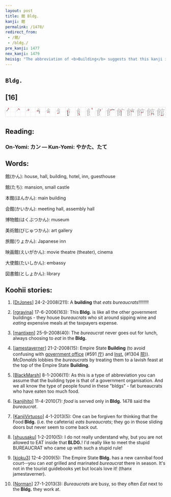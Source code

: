```yaml
---
layout: post
title: 館 Bldg.
kanji: 館
permalink: /1478/
redirect_from:
 - /館/
 - /bldg./
pre_kanji: 1477
nex_kanji: 1479
heisig: "The abbreviation of <b>Building</b> suggests that this kanji is used in proper names, as indeed it often is. Keep your connotation distinct from <i>Inst.</i> (Frame 1401) when working with the elements: <i>food</i> . . . <i>bureaucrat</i>."
---
```


## `Bldg.`

## [16]

<div class="stroke"><img src="../images/E9A4A8.png" /></div>

## Reading:

### On-Yomi: カン &mdash; Kun-Yomi: やかた、たて

## Words:

館(かん): house, hall, building, hotel, inn, guesthouse

館(たち): mansion, small castle

本館(ほんかん): main building

会館(かいかん): meeting hall, assembly hall

博物館(はくぶつかん): museum

美術館(びじゅつかん): art gallery

旅館(りょかん): Japanese inn

映画館(えいがかん): movie theatre (theater), cinema

大使館(たいしかん): embassy

図書館(としょかん): library

## Koohii stories:

1) [<a href="http://kanji.koohii.com/profile/DrJones">DrJones</a>] 24-2-2008(211): A <strong>building</strong> that <em>eats</em> <em>bureaucrats</em>!!!!!!!! 

2) [<a href="http://kanji.koohii.com/profile/rgravina">rgravina</a>] 17-6-2006(163): This<strong> Bldg.</strong> is like all the other government buildings - they house <em>bureaucrats</em> who sit around sipping wine and <em>eating</em> expensive meals at the taxpayers expense. 

3) [<a href="http://kanji.koohii.com/profile/mantixen">mantixen</a>] 25-9-2008(40): The <em>bureaucrat</em> never goes out for lunch, always choosing to <em>eat</em> in the<strong> Bldg.</strong> 

4) [<a href="http://kanji.koohii.com/profile/jamestaverner">jamestaverner</a>] 21-2-2008(15): Empire State <strong>Building</strong> (to avoid confusing with <a href="../591">government office</a> <span class="index">(#591 <a href="http://jisho.org/kanji/details/庁">庁</a>)</span> and <a href="../1304">Inst.</a> <span class="index">(#1304 <a href="http://jisho.org/kanji/details/院">院</a>)</span>). <em>McDonalds</em> lobbies the <em>bureaucrats</em> by treating them to a lavish feast at the top of the Empire State <strong>Building</strong>. 

5) [<a href="http://kanji.koohii.com/profile/BlackMarsh">BlackMarsh</a>] 8-1-2006(11): As this is a type of abbreviation you can assume that the building type is that of a government organisation. And we all know the type of people found in these &quot;bldgs&quot; - fat bureaucrats who have eaten too much food. 

6) [<a href="http://kanji.koohii.com/profile/kanjihito">kanjihito</a>] 11-4-2010(7): <em>food</em> is served only in<strong> Bldg.</strong> 1478 said the <em>bureaucrat</em>. 

7) [<a href="http://kanji.koohii.com/profile/KanjiVirtuoso">KanjiVirtuoso</a>] 4-1-2013(5): One can be forgiven for thinking that the Food<strong> Bldg.</strong> (i.e. the cafeteria) <em>eats</em> <em>bureaucrats</em>; they go in those sliding doors but never seem to come back out. 

8) [<a href="http://kanji.koohii.com/profile/shuusaku">shuusaku</a>] 1-2-2010(5): I do not really understand why, but you are not allowed to EAT inside that<strong> BLDG.</strong>! I&#039;d really like to meet the stupid BUREAUCRAT who came up with such a stupid rule! 

9) [<a href="http://kanji.koohii.com/profile/kioku3">kioku3</a>] 12-4-2009(5): The Empire State<strong> Bldg.</strong> has a new cannibal food court--you can <em>eat</em> grilled and marinated <em>bureaucrat</em> there in season. It&#039;s not in the tourist guidebooks yet but locals love it! (thanx jamestaverner). 

10) [<a href="http://kanji.koohii.com/profile/Norman">Norman</a>] 27-1-2013(3): <em>Bureaucrats</em> are busy, so they often <em>Eat</em> next to the<strong> Bldg.</strong> they work at. 
